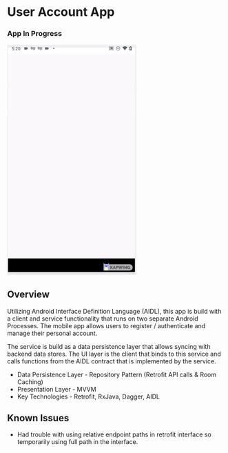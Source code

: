 # User Account App

### App In Progress

<img src="/videos/user_account_feature.gif" width="300">

## Overview
Utilizing Android Interface Definition Language (AIDL), this app is build with a client and service functionality that runs on two separate Android Processes. The mobile app allows users to register / authenticate and manage their personal account.

The service is build as a data persistence layer that allows syncing with backend data stores. The UI layer is the client that binds to this service and calls functions from the AIDL contract that is implemented by the service.

* Data Persistence Layer - Repository Pattern (Retrofit API calls & Room Caching)
* Presentation Layer - MVVM
* Key Technologies - Retrofit, RxJava, Dagger, AIDL

## Known Issues
- Had trouble with using relative endpoint paths in retrofit interface so temporarily using full path in the interface.
